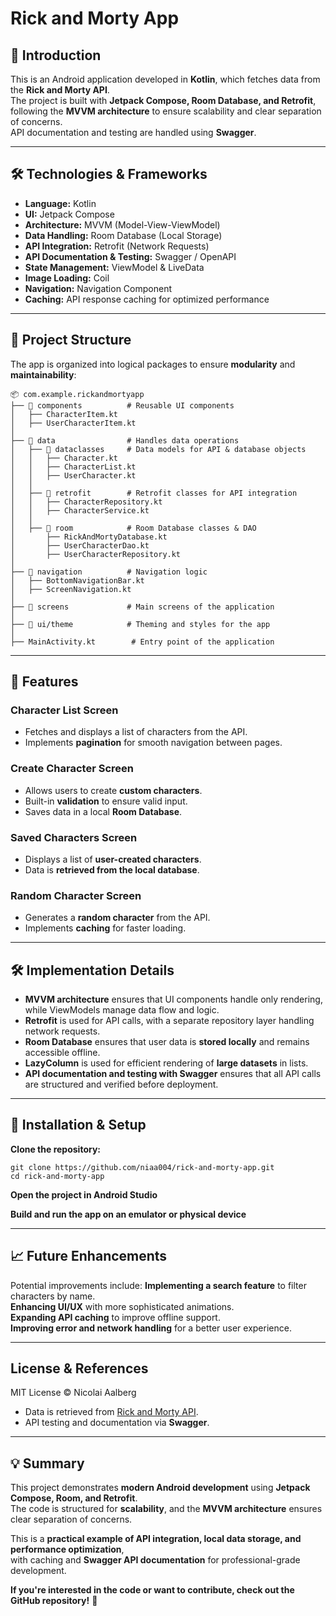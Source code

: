 # Rick and Morty App

## 📌 Introduction
This is an Android application developed in **Kotlin**, which fetches data from the **Rick and Morty API**.  
The project is built with **Jetpack Compose, Room Database, and Retrofit**, following the **MVVM architecture** to ensure scalability and clear separation of concerns.  
API documentation and testing are handled using **Swagger**.

---

## 🛠 Technologies & Frameworks
- **Language:** Kotlin
- **UI:** Jetpack Compose
- **Architecture:** MVVM (Model-View-ViewModel)
- **Data Handling:** Room Database (Local Storage)
- **API Integration:** Retrofit (Network Requests)
- **API Documentation & Testing:** Swagger / OpenAPI
- **State Management:** ViewModel & LiveData
- **Image Loading:** Coil
- **Navigation:** Navigation Component
- **Caching:** API response caching for optimized performance

---

## 📂 Project Structure
The app is organized into logical packages to ensure **modularity** and **maintainability**:
``` 
📦 com.example.rickandmortyapp
├── 📂 components          # Reusable UI components
│   ├── CharacterItem.kt
│   ├── UserCharacterItem.kt
│
├── 📂 data                # Handles data operations
│   ├── 📂 dataclasses     # Data models for API & database objects
│   │   ├── Character.kt
│   │   ├── CharacterList.kt
│   │   ├── UserCharacter.kt
│   │
│   ├── 📂 retrofit        # Retrofit classes for API integration
│   │   ├── CharacterRepository.kt
│   │   ├── CharacterService.kt
│   │
│   ├── 📂 room            # Room Database classes & DAO
│       ├── RickAndMortyDatabase.kt
│       ├── UserCharacterDao.kt
│       ├── UserCharacterRepository.kt
│
├── 📂 navigation          # Navigation logic
│   ├── BottomNavigationBar.kt
│   ├── ScreenNavigation.kt
│
├── 📂 screens             # Main screens of the application
│
├── 📂 ui/theme            # Theming and styles for the app
│
├── MainActivity.kt        # Entry point of the application
``` 

---

## 📌 Features
### Character List Screen
- Fetches and displays a list of characters from the API.
- Implements **pagination** for smooth navigation between pages.

### Create Character Screen
- Allows users to create **custom characters**.
- Built-in **validation** to ensure valid input.
- Saves data in a local **Room Database**.

### Saved Characters Screen
- Displays a list of **user-created characters**.
- Data is **retrieved from the local database**.

### Random Character Screen
- Generates a **random character** from the API.
- Implements **caching** for faster loading.

---

## 🛠 Implementation Details
- **MVVM architecture** ensures that UI components handle only rendering, while ViewModels manage data flow and logic.
- **Retrofit** is used for API calls, with a separate repository layer handling network requests.
- **Room Database** ensures that user data is **stored locally** and remains accessible offline.
- **LazyColumn** is used for efficient rendering of **large datasets** in lists.
- **API documentation and testing with Swagger** ensures that all API calls are structured and verified before deployment.

---

## 📌 Installation & Setup
**Clone the repository:**
   ``` 
   git clone https://github.com/niaa004/rick-and-morty-app.git
   cd rick-and-morty-app
   ``` 

**Open the project in Android Studio**

**Build and run the app on an emulator or physical device**

---

## 📈 Future Enhancements
Potential improvements include:
**Implementing a search feature** to filter characters by name.  
**Enhancing UI/UX** with more sophisticated animations.  
**Expanding API caching** to improve offline support.  
**Improving error and network handling** for a better user experience.  

---

##   License & References
MIT License © Nicolai Aalberg  
- Data is retrieved from [Rick and Morty API](https://rickandmortyapi.com/documentation).
- API testing and documentation via **Swagger**.

---

## 💡 Summary
This project demonstrates **modern Android development** using **Jetpack Compose, Room, and Retrofit**.  
The code is structured for **scalability**, and the **MVVM architecture** ensures clear separation of concerns.  

This is a **practical example of API integration, local data storage, and performance optimization**,  
with caching and **Swagger API documentation** for professional-grade development.  

**If you're interested in the code or want to contribute, check out the GitHub repository!** 🚀
